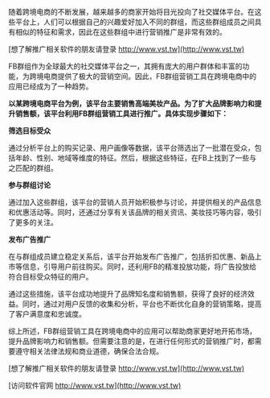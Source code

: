 随着跨境电商的不断发展，越来越多的商家开始将目光投向了社交媒体平台。在这些平台上，人们可以根据自己的兴趣爱好加入不同的群组，而这些群组成员之间具有相似的特征和需求，因此在这些群组中进行营销推广是非常有效的。

[想了解推广相关软件的朋友请登录 http://www.vst.tw](http://www.vst.tw)

FB群组作为全球最大的社交媒体平台之一，其拥有庞大的用户群体和丰富的功能，为跨境电商提供了极大的营销空间。因此，FB群组营销工具在跨境电商中的应用已经成为了一种趋势。

**以某跨境电商平台为例，该平台主要销售高端美妆产品。为了扩大品牌影响力和提升销售额，该平台利用FB群组营销工具进行推广。具体实现步骤如下：**

**筛选目标受众**

通过分析平台上的购买记录、用户画像等数据，该平台筛选出了一批潜在受众，包括年龄、性别、地域等维度的特征。然后，根据这些特征，在FB上找到了一些与之匹配的群组。

**参与群组讨论**

通过加入这些群组，该平台的营销人员开始积极参与讨论，并提供相关的产品信息和优惠活动等。同时，还通过分享有关该品牌的相关资讯、美妆技巧等内容，吸引了更多的关注。

**发布广告推广**

在与群组成员建立稳定关系后，该平台开始发布广告推广，包括折扣优惠、新品上市等信息，引导用户前往购买。同时，还利用FB的精准投放功能，将广告投放给符合目标受众特征的用户。

通过这些措施，该平台成功地提升了品牌知名度和销售额，获得了良好的经济效益。同时，通过对用户反馈的收集和分析，平台也不断优化自身的营销策略，提高了客户满意度和忠诚度。

综上所述，FB群组营销工具在跨境电商中的应用可以帮助商家更好地开拓市场，提升品牌影响力和销售额。但需要注意的是，在进行任何形式的营销推广时，都需要遵守相关法律法规和商业道德，确保合法合规。

[想了解推广相关软件的朋友请登录 http://www.vst.tw](http://www.vst.tw)


[访问软件官网 http://www.vst.tw](http://www.vst.tw)
